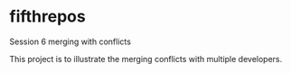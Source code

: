 # fifthrepos
Session 6 merging with conflicts

This project is to illustrate the merging conflicts with multiple developers.
